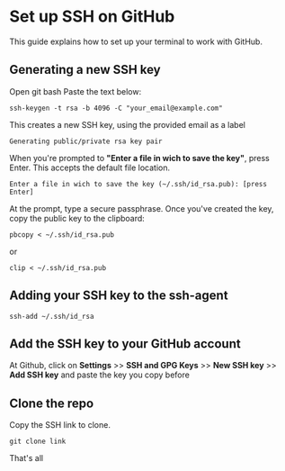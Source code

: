 # Set up SSH on GitHub
This guide explains how to set up your terminal to work with GitHub.

## Generating a new SSH key
Open git bash
Paste the text below:
```
ssh-keygen -t rsa -b 4096 -C "your_email@example.com"
```
This creates a new SSH key, using the provided email as a label
```
Generating public/private rsa key pair
```
When you're prompted to **"Enter a file in wich to save the key"**, press Enter. This accepts the default file location.
```
Enter a file in wich to save the key (~/.ssh/id_rsa.pub): [press Enter]
```
At the prompt, type a secure passphrase.
Once you've created the key, copy the public key to the clipboard:
```
pbcopy < ~/.ssh/id_rsa.pub
```
or
```
clip < ~/.ssh/id_rsa.pub
```

## Adding your SSH key to the ssh-agent
```
ssh-add ~/.ssh/id_rsa
```

## Add the SSH key to your GitHub account
At Github, click on **Settings** >> **SSH and GPG Keys** >> **New SSH key** >> **Add SSH key**
and paste the key you copy before
## Clone the repo
Copy the SSH link to clone.
```
git clone link
```
That's all
